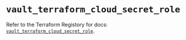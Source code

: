 # `vault_terraform_cloud_secret_role`

Refer to the Terraform Registory for docs: [`vault_terraform_cloud_secret_role`](https://www.terraform.io/docs/providers/vault/r/terraform_cloud_secret_role).
